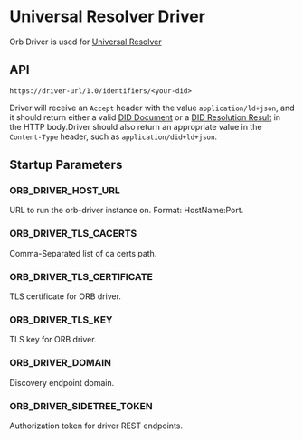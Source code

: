 # Universal Resolver Driver
Orb Driver is used for [Universal Resolver](https://github.com/decentralized-identity/universal-resolver)

## API
``
https://driver-url/1.0/identifiers/<your-did>
``

Driver will receive an `Accept` header with the value `application/ld+json`, and it should return either a valid [DID Document](https://w3c-ccg.github.io/did-resolution/#output-diddocument) or a [DID Resolution Result](https://w3c-ccg.github.io/did-resolution/#output-didresolutionresult) 
in the HTTP body.Driver should also return an appropriate value in the `Content-Type` header, such as `application/did+ld+json`.


## Startup Parameters

### ORB_DRIVER_HOST_URL

URL to run the orb-driver instance on. Format: HostName:Port.

### ORB_DRIVER_TLS_CACERTS

Comma-Separated list of ca certs path.

### ORB_DRIVER_TLS_CERTIFICATE

TLS certificate for ORB driver.

### ORB_DRIVER_TLS_KEY

TLS key for ORB driver.

### ORB_DRIVER_DOMAIN

Discovery endpoint domain.

### ORB_DRIVER_SIDETREE_TOKEN

Authorization token for driver REST endpoints.
